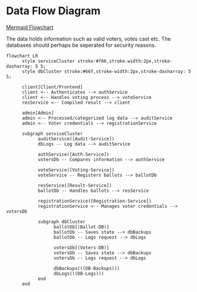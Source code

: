 # Data Flow Diagram

<!--
flowchart LR, TB, RL, BT to change the flow direction.
-->

[Mermaid Flowchart](https://mermaid.js.org/syntax/flowchart.html)

The data holds information such as valid voters, votes cast etc. The databases should perhaps be seperated for security reasons.

```mermaid
flowchart LR
      style serviceCluster stroke:#f66,stroke-width:2px,stroke-dasharray: 5 5;
      style dbCluster stroke:#66f,stroke-width:2px,stroke-dasharray: 5 5;

      client[Client/Frontend]
      client <-- Authenticates --> authService
      client <-- Handles voting process --> voteService
      resService <-- Compiled result --> client

      admin[Admin]
      admin <-- Processed/categorized log data --> auditService
      admin <-- Voter credentials --> registrationService

      subgraph serviceCluster
            auditService([Audit-Service])
            dbLogs -- Log data --> auditService

            authService([Auth-Service])
            votersDb -- Compares information --> authService

            voteService([Voting-Service])
            voteService -- Registers ballots --> ballotDb

            resService([Result-Service])
            ballotDb -- Handles ballots --> resService

            registrationService([Registration-Service])
            registrationService <-- Manages voter credentials --> votersDb

            subgraph dbCluster
                  ballotDb[(Ballot-DB)]
                  ballotDb -- Saves state --> dbBackups
                  ballotDb -- Logs request --> dbLogs

                  votersDb[(Voters-DB)]
                  votersDb -- Saves state --> dbBackups
                  votersDb -- Logs request --> dbLogs

                  dbBackups(((DB-Backups)))
                  dbLogs(((DB-Logs)))
            end
      end
```
